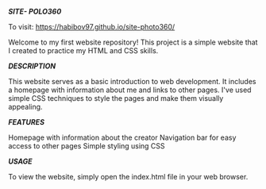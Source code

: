 
<i><b>SITE- POLO360</b></i>


To visit: https://habibov97.github.io/site-photo360/


Welcome to my first website repository! This project is a simple website that I created to practice my HTML and CSS skills.

<i><b>DESCRIPTION</b></i>


This website serves as a basic introduction to web development. It includes a homepage with information about me and links to other pages. I've used simple CSS techniques to style the pages and make them visually appealing. 

<i><b>FEATURES</b></i>


Homepage with information about the creator
Navigation bar for easy access to other pages
Simple styling using CSS

<i><b>USAGE</b></i>

To view the website, simply open the index.html file in your web browser.
